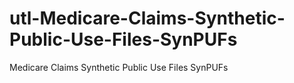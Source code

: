 # utl-Medicare-Claims-Synthetic-Public-Use-Files-SynPUFs
 Medicare Claims Synthetic Public Use Files SynPUFs
